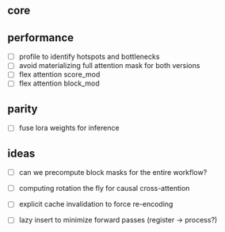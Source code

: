 ## core

## performance
- [ ] profile to identify hotspots and bottlenecks
- [ ] avoid materializing full attention mask for both versions
- [ ] flex attention score_mod
- [ ] flex attention block_mod

## parity
- [ ] fuse lora weights for inference

## ideas
- [ ] can we precompute block masks for the entire workflow?
- [ ] computing rotation the fly for causal cross-attention
- [ ] explicit cache invalidation to force re-encoding
- [ ] lazy insert to minimize forward passes (register -> process?)

